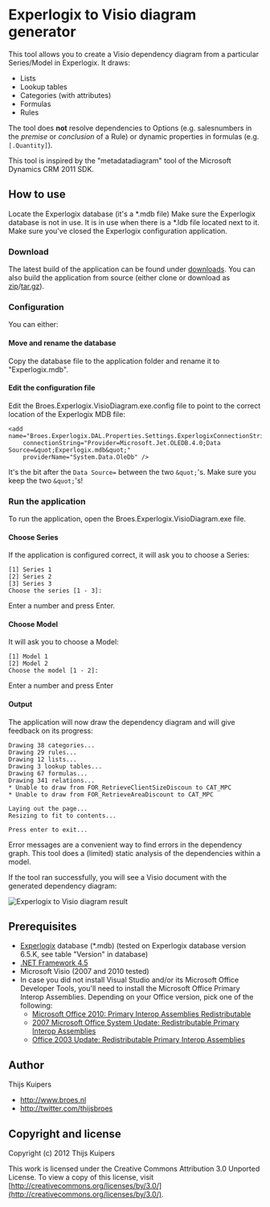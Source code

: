 # Experlogix to Visio diagram generator

This tool allows you to create a Visio dependency diagram from a particular Series/Model in Experlogix. It draws:

* Lists
* Lookup tables
* Categories (with attributes)
* Formulas
* Rules

The tool does **not** resolve dependencies to Options (e.g. salesnumbers in the *premise* or *conclusion* of a Rule) or dynamic properties in formulas (e.g. `[.Quantity]`).

This tool is inspired by the "metadatadiagram" tool of the Microsoft Dynamics CRM 2011 SDK.

## How to use

Locate the Experlogix database (it's a \*.mdb file) Make sure the Experlogix database is not in use. It is in use when there is a \*.ldb file located next to it. Make sure you've closed the Experlogix configuration application.

### Download

The latest build of the application can be found under [downloads](https://github.com/thijskuipers/ExperlogixVisioDiagram/downloads). You can also build the application from source (either clone or download as [zip](https://github.com/thijskuipers/ExperlogixVisioDiagram/zipball/master)/[tar.gz](https://github.com/thijskuipers/ExperlogixVisioDiagram/tarball/master)).

### Configuration

You can either:

#### Move and rename the database

Copy the database file to the application folder and rename it to "Experlogix.mdb".

#### Edit the configuration file

Edit the Broes.Experlogix.VisioDiagram.exe.config file to point to the correct location of the
Experlogix MDB file:

    <add name="Broes.Experlogix.DAL.Properties.Settings.ExperlogixConnectionString"
        connectionString="Provider=Microsoft.Jet.OLEDB.4.0;Data Source=&quot;Experlogix.mdb&quot;"
        providerName="System.Data.OleDb" />

It's the bit after the `Data Source=` between the two `&quot;`'s. Make sure you keep the two `&quot;`'s!

### Run the application

To run the application, open the Broes.Experlogix.VisioDiagram.exe file.

#### Choose Series

If the application is configured correct, it will ask you to choose a Series:

    [1] Series 1
    [2] Series 2
    [3] Series 3
    Choose the series [1 - 3]: 

Enter a number and press Enter.

#### Choose Model

It will ask you to choose a Model:

    [1] Model 1
    [2] Model 2
    Choose the model [1 - 2]: 

Enter a number and press Enter

#### Output

The application will now draw the dependency diagram and will give feedback on its progress:

    Drawing 38 categories...
    Drawing 29 rules...
    Drawing 12 lists...
    Drawing 3 lookup tables...
    Drawing 67 formulas...
    Drawing 341 relations...
    * Unable to draw from FOR_RetrieveClientSizeDiscoun to CAT_MPC
    * Unable to draw from FOR_RetrieveAreaDiscount to CAT_MPC
    
    Laying out the page...
    Resizing to fit to contents...
    
    Press enter to exit...

Error messages are a convenient way to find errors in the dependency graph. This tool does a (limited) static analysis of the dependencies within a model.

If the tool ran successfully, you will see a Visio document with the generated dependency diagram:

![Experlogix to Visio diagram result](http://www.broes.nl/wp-content/uploads/2012/10/ExperlogixVisioDiagram-result.png)

## Prerequisites

* [Experlogix](http://experlogix.com/) database (*.mdb) (tested on Experlogix database version 6.5.K, see table "Version" in database)
* [.NET Framework 4.5](http://www.microsoft.com/en-us/download/details.aspx?id=30653)
* Microsoft Visio (2007 and 2010 tested)
* In case you did not install Visual Studio and/or its Microsoft Office Developer Tools, you'll need to install the Microsoft Office Primary Interop Assemblies. Depending on your Office version, pick one of the following:
  * [Microsoft Office 2010: Primary Interop Assemblies Redistributable](http://www.microsoft.com/en-us/download/details.aspx?id=3508)
  * [2007 Microsoft Office System Update: Redistributable Primary Interop Assemblies](http://www.microsoft.com/en-us/download/details.aspx?id=18346)
  * [Office 2003 Update: Redistributable Primary Interop Assemblies](http://www.microsoft.com/en-us/download/details.aspx?id=20923)

## Author

Thijs Kuipers

* http://www.broes.nl
* http://twitter.com/thijsbroes

## Copyright and license

Copyright (c) 2012 Thijs Kuipers

This work is licensed under the Creative Commons Attribution 3.0 Unported License. To view a copy of this license, visit [http://creativecommons.org/licenses/by/3.0/](http://creativecommons.org/licenses/by/3.0/).
